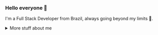 ### Hello everyone 👋

I'm a Full Stack Developer from Brazil, always going beyond my limits 🚀.

<details>
  <summary>
  More stuff about me
</summary>

## Overview

#### GitHub stats 
<a href="https://github.com/anuraghazra/github-readme-stats">
  <img align="center" src="https://github-readme-stats.anuraghazra1.vercel.app/api?username=LeonardoNevado&show_icons=true&line_height=27&include_all_commits=true" alt="My github stats" />
</a>  

### What I do

At the moment i'm working for <a class="post" href="[https://blog.trnck.dev/365-gitpods/](https://actdigital.com/pt)">Act Digital</a> as a Back-End Engineer, 
i really am passionate about doing what i do, 
i'm always in search of developing my abilitys in hopes of being the best professional and Developer possible. 

## My skills 📜

### Web technologies

- JavaScript
- TypeScript
- Node.Js
- Java
- Spring
- HTML, CSS
- SCSS
- MySQL
- Microsoft Azure

### Productivity utilities
  
- Microsoft Office

  ### Languages 🌐

| Language      | Proficiency                                                               |
| ------------- | ------------------------------------------------------------------------- |
| English       | C2                                                                        |
| Spanish       | B2                                                                        |
| Portuguese    | Native language                                                           |

## What I'm currently learning 📚

- Apache Kafka & microservices
- MySQL and Data management
- MongoDB 
  
</details>
<!--![Uploading image.png…]()

**LeonardoNevado/LeonardoNevado** is a ✨ _special_ ✨ repository because its `README.md` (this file) appears on your GitHub profile.

Here are some ideas to get you started:

- 🔭 I’m currently working on ...
- 🌱 I’m currently learning ...
- 👯 I’m looking to collaborate on ...
- 🤔 I’m looking for help with ...
- 💬 Ask me about ...
- 📫 How to reach me: ...
- 😄 Pronouns: ...
- ⚡ Fun fact: ...
-->
